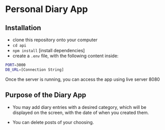 # Personal Diary App

## Installation
- clone this repository onto your computer
- `cd api`
- `npm install` [install dependencies]
- create a `.env` file, with the following content inside:

```bash
PORT=3000
DB_URL=[Connection String]
```

Once the server is running, you can access the app using live server 8080

## Purpose of the Diary App
- You may add diary entries with a desired category, which will be displayed on the screen, with the date of when you created them.

- You can delete posts of your choosing.